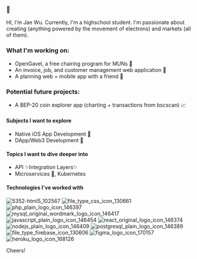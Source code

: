 ### 👋

HI, I'm Jae Wu. Currently, I'm a highschool student. I'm passionate about creating (anything powered by the movement of electrons) and markets (all of them). 

### What I'm working on:
* OpenGavel, a free chairing program for MUNs 📃
* An invoice, job, and customer management web application 📁
* A planning web + mobile app with a friend 📅

### Potential future projects:
* A BEP-20 coin explorer app (charting + transactions from bscscan) 📈

#### Subjects I want to explore
* Native iOS App Development 🍎
* DApp/Web3 Development 📄

#### Topics I want to dive deeper into
* API ✨Integration Layers✨
* Microservices 🤏, Kubernetes

#### Technologies I've worked with

![5352-html5_102567](https://user-images.githubusercontent.com/26179641/118853247-684ef480-b888-11eb-900c-17a00e7dbf78.png)
![file_type_css_icon_130661](https://user-images.githubusercontent.com/26179641/118853456-a3512800-b888-11eb-8a2b-9f201e9e4953.png)
![php_plain_logo_icon_146397](https://user-images.githubusercontent.com/26179641/118853659-d72c4d80-b888-11eb-84dc-e76f5450dd0d.png)
![mysql_original_wordmark_logo_icon_146417](https://user-images.githubusercontent.com/26179641/118855147-540bf700-b88a-11eb-8336-0d6f3cc6ae7c.png)
![javascript_plain_logo_icon_146454](https://user-images.githubusercontent.com/26179641/118853116-42c1eb00-b888-11eb-8387-d42a26e65756.png)
![react_original_logo_icon_146374](https://user-images.githubusercontent.com/26179641/118853388-8ddbfe00-b888-11eb-81a6-a7513614744a.png)
![nodejs_plain_logo_icon_146409](https://user-images.githubusercontent.com/26179641/118853545-b95ee880-b888-11eb-8dc0-512bc1a30f13.png)
![postgresql_plain_logo_icon_146389](https://user-images.githubusercontent.com/26179641/118853720-eca17780-b888-11eb-814c-b0d405b8303a.png)
![file_type_firebase_icon_130606](https://user-images.githubusercontent.com/26179641/118854894-0ee7c500-b88a-11eb-8be2-866d5f94c668.png)
![figma_logo_icon_170157](https://user-images.githubusercontent.com/26179641/118853895-1ce91600-b889-11eb-86c3-e0b659c89baa.png)
![heroku_logo_icon_168126](https://user-images.githubusercontent.com/26179641/118855132-51110680-b88a-11eb-9ab9-406ca1478c05.png)


Cheers!
